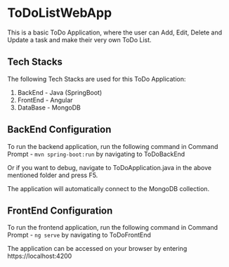 # ToDoListWebApp

This is a basic ToDo Application, where the user can Add, Edit, Delete and Update a task and make their very own ToDo List.

## Tech Stacks

The following Tech Stacks are used for this ToDo Application:

1. BackEnd - Java (SpringBoot)
2. FrontEnd - Angular
3. DataBase - MongoDB

## BackEnd Configuration

To run the backend application, run the following command in Command Prompt - ```mvn spring-boot:run``` by navigating to ToDoBackEnd

Or if you want to debug, navigate to ToDoApplication.java in the above mentioned folder and press F5.

The application will automatically connect to the MongoDB collection.

## FrontEnd Configuration

To run the frontend application, run the following command in Command Prompt - ```ng serve``` by navigating to ToDoFrontEnd

The application can be accessed on your browser by entering https://localhost:4200
